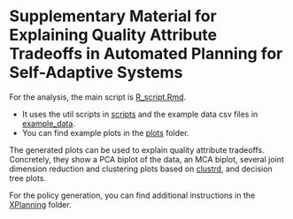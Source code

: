 # Supplementary Material for Explaining Quality Attribute Tradeoffs in Automated Planning for Self-Adaptive Systems

For the analysis, the main script is [R_script.Rmd](R_script.Rmd).
* It uses the util scripts in [scripts](/scripts) and the example data csv files in [example_data](/example_data).
* You can find example plots in the [plots](/plots) folder.

The generated plots can be used to explain quality attribute tradeoffs. 
Concretely, they show a PCA biplot of the data, an MCA biplot, several joint dimension reduction and clustering plots based on [clustrd](https://github.com/amarkos/clustrd), and decision tree plots.

For the policy generation, you can find additional instructions in the [XPlanning](/XPlanning) folder.
